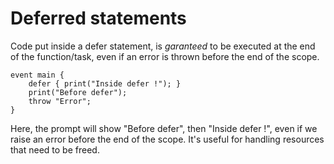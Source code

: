 # Deferred statements

Code put inside a defer statement, is *garanteed* to be executed at the end of the function/task,
even if an error is thrown before the end of the scope.

```grimoire
event main {
	defer { print("Inside defer !"); }
	print("Before defer");
	throw "Error";
}
```
Here, the prompt will show "Before defer", then "Inside defer !", even if we raise an error before the end of the scope.
It's useful for handling resources that need to be freed.